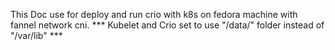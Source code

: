 This Doc use for deploy and run crio with k8s on fedora machine with fannel network cni.
*** Kubelet and Crio set to use "/data/" folder instead of "/var/lib" ***
